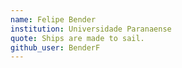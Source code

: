 ```yaml
---
name: Felipe Bender
institution: Universidade Paranaense
quote: Ships are made to sail.
github_user: BenderF
---
```

